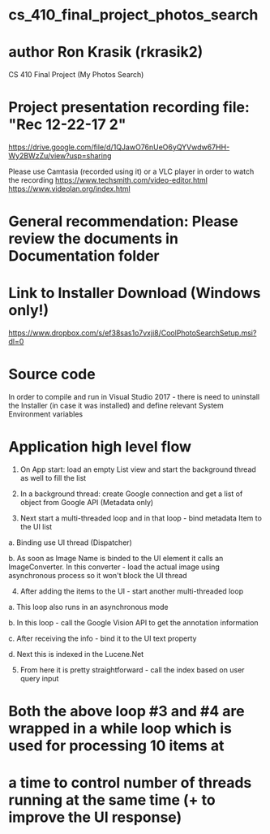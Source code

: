 # cs_410_final_project_photos_search
# author Ron Krasik (rkrasik2)
CS 410 Final Project (My Photos Search)

# Project presentation recording file: "Rec 12-22-17 2"
  https://drive.google.com/file/d/1QJawO76nUeO6yQYVwdw67HH-Wy2BWzZu/view?usp=sharing

Please use Camtasia (recorded using it) or a VLC player in order to watch the recording
  https://www.techsmith.com/video-editor.html
  https://www.videolan.org/index.html

# General recommendation: Please review the documents in Documentation folder

# Link to Installer Download (Windows only!)
  https://www.dropbox.com/s/ef38sas1o7vxji8/CoolPhotoSearchSetup.msi?dl=0

# Source code
  In order to compile and run in Visual Studio 2017 - there is need to uninstall the
  Installer (in case it was installed) and define relevant System Environment variables

# Application high level flow

  1) On App start: load an empty List view and start the background thread as well to fill the list

  2) In a background thread: create Google connection and get a list of object from Google API
  (Metadata only)

  3) Next start a multi-threaded loop and in that loop - bind metadata Item to the UI list

  a. Binding use UI thread (Dispatcher)

  b. As soon as Image Name is binded to the UI element it calls an ImageConverter. In this converter - load
  the actual image using asynchronous process so it won't block the UI thread

  4) After adding the items to the UI - start another multi-threaded loop

  a. This loop also runs in an asynchronous mode

  b. In this loop - call the Google Vision API to get the annotation information

  c. After receiving the info - bind it to the UI text property

  d. Next this is indexed in the Lucene.Net

  5) From here it is pretty straightforward - call the index based on user query input

  # Both the above loop #3 and #4 are wrapped in a while loop which is used for processing 10 items at
  # a time to control number of threads running at the same time (+ to improve the UI response)
